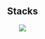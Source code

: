 <img style="width:100%;height:3px;" src="./bar.gif" />

<h2 align="center">Stacks </h2>
<p align="center">
  <a href="https://skillicons.dev">
    <img src="https://skillicons.dev/icons?i=html,js,css,ts,sqlite,fastapi,python,tailwindcss,react,expressjs,nextjs,vercel" />
  </a>
</p>
